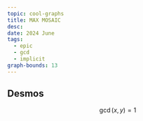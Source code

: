 ```yaml
---
topic: cool-graphs
title: MAX MOSAIC
desc: 
date: 2024 June
tags:
  - epic
  - gcd
  - implicit
graph-bounds: 13
---
```



## Desmos
```math
\gcd\left(x,y\right)=1
```
